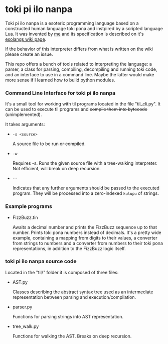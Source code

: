 # toki pi ilo nanpa
Toki pi ilo nanpa is a esoteric programming language based on a constructed human
language toki pona and instpired by a scripted language Lua. It was invented
by [me](https://esolangs.org/wiki/User:Olus2000) and its specification is
described on it's [esolangs wiki page](https://esolangs.org/wiki/Toki_pi_ilo_nanpa).

If the behavior of this interpreter differs from what is written on the wiki
please create an issue.

This repo offers a bunch of tools related to interpreting the language:
a parser, a class for parsing, compiling, decompiling and running toki code,
and an interface to use in a command line. Maybe the latter would make more sense
if I learned how to build python modules.

### Command Line Interface for toki pi ilo nanpa
It's a small tool for working with til programs located in the file "til_cli.py".
It can be used to execute til programs and ~~compile them into bytecode~~ (unimplemented).

It takes arguments:

 - `-s <source>`

   A source file to be run ~~or compiled~~.

 - `-w`

   Requires -s.
   Runs the given source file with a tree-walking interpreter.
   Not efficient, will break on deep recursion.

 - `--`
 
   Indicates that any further arguments should be passed to the executed program.
   They will be processed into a zero-indexed `kulupu` of strings.

### Example programs

 - FizzBuzz.tin

   Awaits a decimal number and prints the FizzBuzz sequence up to that number.
   Prints toki pona numbers instead of decimals. It's a pretty wide example,
   containing a mapping from digits to their values, a converter from strings
   to numbers and a converter from numbers to their toki pona representations,
   in addition to the FizzBuzz logic itself.

### toki pi ilo nanpa source code
Located in the "til/" folder it is composed of three files:

 - AST.py
 
   Classes describing the abstract syntax tree used as an intermediate representation
   between parsing and execution/compilation.

 - parser.py
 
   Functions for parsing strings into AST representation.

 - tree_walk.py

   Functions for walking the AST. Breaks on deep recursion.
